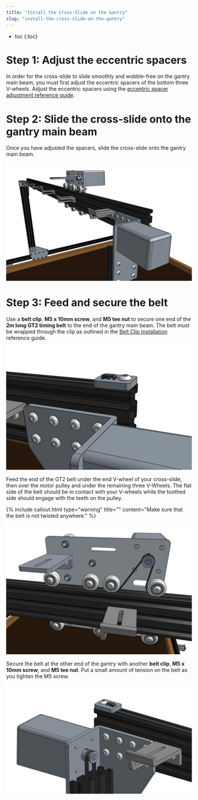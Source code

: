 ```yaml
---
title: "Install the Cross-Slide on the Gantry"
slug: "install-the-cross-slide-on-the-gantry"
---
```


* toc
{:toc}

# Step 1: Adjust the eccentric spacers
In order for the cross-slide to slide smoothly and wobble-free on the gantry main beam, you must first adjust the eccentric spacers of the bottom three V-wheels. Adjust the eccentric spacers using the [eccentric spacer adjustment reference guide](../../FarmBot-Genesis-V1.2/reference/eccentric-spacer-adjustment.md).

# Step 2: Slide the cross-slide onto the gantry main beam
Once you have adjusted the spacers, slide the cross-slide onto the gantry main beam.

![Screen Shot 2017-02-12 at 3.56.39 PM.png](Screen_Shot_2017-02-12_at_3.56.39_PM.png)

# Step 3: Feed and secure the belt
Use a **belt clip**, **M5 x 10mm screw**, and **M5 tee nut** to secure one end of the **2m long GT2 timing belt** to the end of the gantry main beam. The belt must be wrapped through the clip as outlined in the [Belt Clip Installation](../../FarmBot-Genesis-V1.2/reference/belt-clip-installation.md) reference guide.

![Screen Shot 2017-02-12 at 4.00.25 PM.png](Screen_Shot_2017-02-12_at_4.00.25_PM.png)

Feed the end of the GT2 belt under the end V-wheel of your cross-slide, then over the motor pulley and under the remaining three V-Wheels. The flat side of the belt should be in contact with your V-wheels while the toothed side should engage with the teeth on the pulley.

{%
include callout.html
type="warning"
title=""
content="Make sure that the belt is not twisted anywhere."
%}



![Screen Shot 2017-02-12 at 4.05.42 PM.png](Screen_Shot_2017-02-12_at_4.05.42_PM.png)

Secure the belt at the other end of the gantry with another **belt clip**, **M5 x 10mm screw**, and **M5 tee nut**. Put a small amount of tension on the belt as you tighten the M5 screw.

![Screen Shot 2017-02-12 at 4.09.16 PM.png](Screen_Shot_2017-02-12_at_4.09.16_PM.png)

